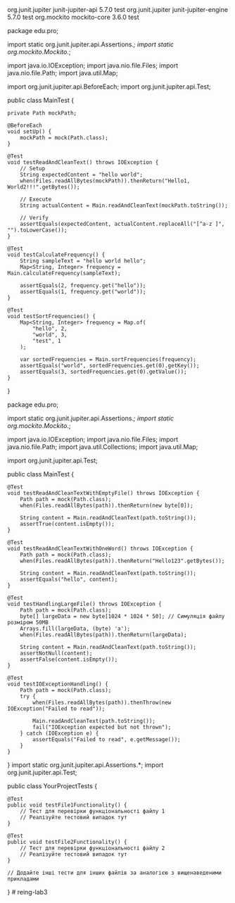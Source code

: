 <dependencies>
    <!-- JUnit 5 -->
    <dependency>
        <groupId>org.junit.jupiter</groupId>
        <artifactId>junit-jupiter-api</artifactId>
        <version>5.7.0</version>
        <scope>test</scope>
    </dependency>
    <dependency>
        <groupId>org.junit.jupiter</groupId>
        <artifactId>junit-jupiter-engine</artifactId>
        <version>5.7.0</version>
        <scope>test</scope>
    </dependency>
    <!-- Mockito -->
    <dependency>
        <groupId>org.mockito</groupId>
        <artifactId>mockito-core</artifactId>
        <version>3.6.0</version>
        <scope>test</scope>
    </dependency>
</dependencies>


package edu.pro;

import static org.junit.jupiter.api.Assertions.*;
import static org.mockito.Mockito.*;

import java.io.IOException;
import java.nio.file.Files;
import java.nio.file.Path;
import java.util.Map;

import org.junit.jupiter.api.BeforeEach;
import org.junit.jupiter.api.Test;

public class MainTest {

    private Path mockPath;

    @BeforeEach
    void setUp() {
        mockPath = mock(Path.class);
    }

    @Test
    void testReadAndCleanText() throws IOException {
        // Setup
        String expectedContent = "hello world";
        when(Files.readAllBytes(mockPath)).thenReturn("Hello1, World2!!!".getBytes());
        
        // Execute
        String actualContent = Main.readAndCleanText(mockPath.toString());

        // Verify
        assertEquals(expectedContent, actualContent.replaceAll("[^a-z ]", "").toLowerCase());
    }

    @Test
    void testCalculateFrequency() {
        String sampleText = "hello world hello";
        Map<String, Integer> frequency = Main.calculateFrequency(sampleText);

        assertEquals(2, frequency.get("hello"));
        assertEquals(1, frequency.get("world"));
    }

    @Test
    void testSortFrequencies() {
        Map<String, Integer> frequency = Map.of(
            "hello", 2,
            "world", 3,
            "test", 1
        );

        var sortedFrequencies = Main.sortFrequencies(frequency);
        assertEquals("world", sortedFrequencies.get(0).getKey());
        assertEquals(3, sortedFrequencies.get(0).getValue());
    }
}

package edu.pro;

import static org.junit.jupiter.api.Assertions.*;
import static org.mockito.Mockito.*;

import java.io.IOException;
import java.nio.file.Files;
import java.nio.file.Path;
import java.util.Collections;
import java.util.Map;

import org.junit.jupiter.api.Test;

public class MainTest {

    @Test
    void testReadAndCleanTextWithEmptyFile() throws IOException {
        Path path = mock(Path.class);
        when(Files.readAllBytes(path)).thenReturn(new byte[0]);

        String content = Main.readAndCleanText(path.toString());
        assertTrue(content.isEmpty());
    }

    @Test
    void testReadAndCleanTextWithOneWord() throws IOException {
        Path path = mock(Path.class);
        when(Files.readAllBytes(path)).thenReturn("Hello123".getBytes());

        String content = Main.readAndCleanText(path.toString());
        assertEquals("hello", content);
    }

    @Test
    void testHandlingLargeFile() throws IOException {
        Path path = mock(Path.class);
        byte[] largeData = new byte[1024 * 1024 * 50]; // Симуляція файлу розміром 50MB
        Arrays.fill(largeData, (byte) 'a');
        when(Files.readAllBytes(path)).thenReturn(largeData);

        String content = Main.readAndCleanText(path.toString());
        assertNotNull(content);
        assertFalse(content.isEmpty());
    }

    @Test
    void testIOExceptionHandling() {
        Path path = mock(Path.class);
        try {
            when(Files.readAllBytes(path)).thenThrow(new IOException("Failed to read"));

            Main.readAndCleanText(path.toString());
            fail("IOException expected but not thrown");
        } catch (IOException e) {
            assertEquals("Failed to read", e.getMessage());
        }
    }
}
import static org.junit.jupiter.api.Assertions.*;
import org.junit.jupiter.api.Test;

public class YourProjectTests {

    @Test
    public void testFile1Functionality() {
        // Тест для перевірки функціональності файлу 1
        // Реалізуйте тестовий випадок тут
    }

    @Test
    public void testFile2Functionality() {
        // Тест для перевірки функціональності файлу 2
        // Реалізуйте тестовий випадок тут
    }

    // Додайте інші тести для інших файлів за аналогією з вищенаведеними прикладами
}
#   r e i n g - l a b 3  
 